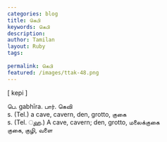 ```yaml
---
categories: blog
title: கெபி
keywords: கெபி
description: 
author: Tamilan
layout: Ruby
tags: 
 
permalink: கெபி
featured: /images/ttak-48.png
---
```

  
[ kepi ]  
  
பெ. gabhīra. பார். கெவி  
s. (Tel.) a cave, cavern, den, grotto, குகை  
s. (Tel. ுஹ.) A cave, cavern; den, grotto, மலைக்குகை  
குகை, குழி, வளை